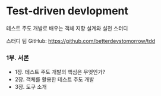 # Test-driven devlopment
테스트 주도 개발로 배우는 객체 지향 설계와 실천 스터디

스터디 팀 GitHub: https://github.com/betterdevstomorrow/tdd

### 1부. 서론
- 1장. 테스트 주도 개발의 핵심은 무엇인가?
- 2장. 객체를 활용한 테스트 주도 개발
- 3장. 도구 소개

